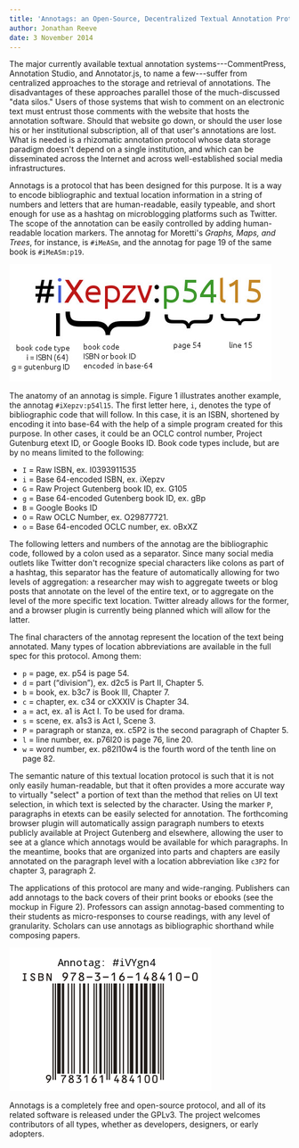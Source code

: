 ```yaml
---
title: 'Annotags: an Open-Source, Decentralized Textual Annotation Protocol' 
author: Jonathan Reeve
date: 3 November 2014
---
```


The major currently available textual annotation systems---CommentPress, Annotation Studio, and Annotator.js, to name a few---suffer from centralized approaches to the storage and retrieval of annotations. The disadvantages of these approaches parallel those of the much-discussed "data silos." Users of those systems that wish to comment on an electronic text must entrust those comments with the website that hosts the annotation software. Should that website go down, or should the user lose his or her institutional subscription, all of that user's annotations are lost. What is needed is a rhizomatic annotation protocol whose data storage paradigm doesn't depend on a single institution, and which can be disseminated across the Internet and across well-established social media infrastructures. 

Annotags is a protocol that has been designed for this purpose. It is a way to encode bibliographic and textual location information in a string of numbers and letters that are human-readable, easily typeable, and short enough for use as a hashtag on microblogging platforms such as Twitter. The scope of the annotation can be easily controlled by adding human-readable location markers. The annotag for Moretti's _Graphs, Maps, and Trees_, for instance, is `#iMeASm`, and the annotag for page 19 of the same book is `#iMeASm:p19`. 

![Annotag Diagram](annotag-diagram.jpg)

The anatomy of an annotag is simple. Figure 1 illustrates another example, the annotag `#iXepzv:p54l15`. The first letter here, `i`, denotes the type of bibliographic code that will follow. In this case, it is an ISBN, shortened by encoding it into base-64 with the help of a simple program created for this purpose. In other cases, it could be an OCLC control number, Project Gutenburg etext ID, or Google Books ID. Book code types include, but are by no means limited to the following: 

 * `I` = Raw ISBN, ex. I0393911535
 * `i` = Base 64-encoded ISBN, ex. iXepzv
 * `G` = Raw Project Gutenberg book ID, ex. G105
 * `g` = Base 64-encoded Gutenberg book ID, ex. gBp
 * `B` = Google Books ID
 * `O` = Raw OCLC Number, ex. O29877721. 
 * `o` = Base 64-encoded OCLC number, ex. oBxXZ

The following letters and numbers of the annotag are the bibliographic code, followed by a colon used as a separator. Since many social media outlets like Twitter don't recognize special characters like colons as part of a hashtag, this separator has the feature of automatically allowing for two levels of aggregation: a researcher may wish to aggregate tweets or blog posts that annotate on the level of the entire text, or to aggregate on the level of the more specific text location. Twitter already allows for the former, and a browser plugin is currently being planned which will allow for the latter. 

The final characters of the annotag represent the location of the text being annotated. Many types of location abbreviations are available in the full spec for this protocol. Among them: 

 * `p` = page, ex. p54 is page 54. 
 * `d` = part (“division”), ex. d2c5 is Part II, Chapter 5. 
 * `b` = book, ex. b3c7 is Book III, Chapter 7. 
 * `c` = chapter, ex. c34 or cXXXIV is Chapter 34. 
 * `a` = act, ex. a1 is Act I. To be used for drama. 
 * `s` = scene, ex. a1s3 is Act I, Scene 3. 
 * `P` = paragraph or stanza, ex. c5P2 is the second paragraph of Chapter 5. 
 * `l` = line number, ex. p76l20 is page 76, line 20. 
 * `w` = word number, ex. p82l10w4 is the fourth word of the tenth line on page 82. 

The semantic nature of this textual location protocol is such that it is not only easily human-readable, but that it often provides a more accurate way to virtually "select" a portion of text than the method that relies on UI text selection, in which text is selected by the character. Using the marker `P`, paragraphs in etexts can be easily selected for annotation. The forthcoming browser plugin will automatically assign paragraph numbers to etexts publicly available at Project Gutenberg and elsewhere, allowing the user to see at a glance which annotags would be available for which paragraphs. In the meantime, books that are organized into parts and chapters are easily annotated on the paragraph level with a location abbreviation like `c3P2` for chapter 3, paragraph 2. 

The applications of this protocol are many and wide-ranging. Publishers can add annotags to the back covers of their print books or ebooks (see the mockup in Figure 2). Professors can assign annotag-based commenting to their students as micro-responses to course readings, with any level of granularity. Scholars can use annotags as bibliographic shorthand while composing papers. 

![An ISBN Barcode Area Featuring an Annotag](isbn-with-annotag.png)

Annotags is a completely free and open-source protocol, and all of its related software is released under the GPLv3. The project welcomes contributors of all types, whether as developers, designers, or early adopters. 
